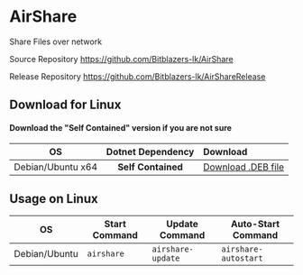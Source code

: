 # AirShare

Share Files over network

Source Repository https://github.com/Bitblazers-lk/AirShare

Release Repository https://github.com/Bitblazers-lk/AirShareRelease

## Download for Linux

#### Download the "Self Contained" version if you are not sure

|        OS         | Dotnet Dependency  | Download                                                                                            |
| :---------------: | :----------------: | :-------------------------------------------------------------------------------------------------- |
| Debian/Ubuntu x64 | **Self Contained** | [Download .DEB file](https://github.com/Bitblazers-lk/AirShareRelease/raw/main/AirShare.sc.x64.deb) |

## Usage on Linux

| OS            | Start Command | Update Command    | Auto-Start Command   |
| ------------- | ------------- | ----------------- | -------------------- |
| Debian/Ubuntu | `airshare`    | `airshare-update` | `airshare-autostart` |
